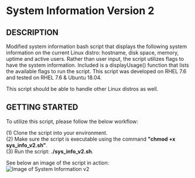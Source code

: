 # System Information Version 2
DESCRIPTION
-
Modified system information bash script that displays the following system information on the current Linux distro: hostname, disk space, memory, uptime and active users. Rather than user input, the script utilizes flags to have the system information. Included is a displayUsage() function that lists the available flags to run the script. This script was developed on RHEL 7.6 and tested on RHEL 7.6 & Ubuntu 18.04.

This script should be able to handle other Linux distros as well.

GETTING STARTED
-
To utilize this script, please follow the below workflow:

(1) Clone the script into your environment.\
(2) Make sure the script is executable using the command **"chmod +x sys_info_v2.sh"**.\
(3) Run the script: **./sys_info_v2.sh**.

See below an image of the script in action:
![Image of System Information v2](https://github.com/markusewalker/bash_scripts/blob/master/system-information-v2/sys_info_v2.png)
